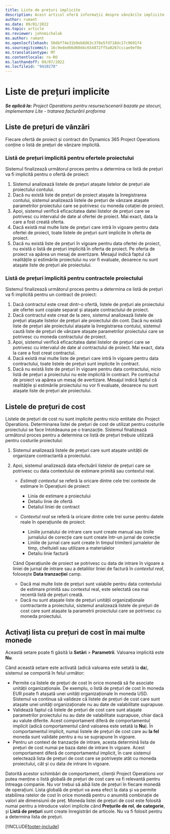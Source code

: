 ```yaml
---
title: Liste de prețuri implicite
description: Acest articol oferă informații despre vânzările implicite și listele de prețuri de cost în Operațiuni de proiect.
author: rumant
ms.date: 09/01/2022
ms.topic: article
ms.reviewer: johnmichalak
ms.author: rumant
ms.openlocfilehash: 50dbf74e31b9eb8d63c378e5fd718dc17c9691f4
ms.sourcegitcommit: 16c9eded66d60d4c654872ff5a0267cccae9ef0e
ms.translationtype: MT
ms.contentlocale: ro-RO
ms.lasthandoff: 09/07/2022
ms.locfileid: "9410278"
---
```

# <a name="default-price-lists"></a>Liste de prețuri implicite

_**Se aplică la:** Project Operations pentru resurse/scenarii bazate pe stocuri, implementare Lite - tratarea facturării proforma_

## <a name="sales-price-lists"></a>Liste de prețuri de vânzări

Fiecare ofertă de proiect și contract din Dynamics 365 Project Operations conține o listă de prețuri de vânzare implicită. 

### <a name="price-list-default-on-project-quotes"></a>Listă de prețuri implicită pentru ofertele proiectului
Sistemul finalizează următorul proces pentru a determina ce listă de prețuri va fi implicită pentru o ofertă de proiect:

1. Sistemul analizează listele de prețuri atașate listelor de prețuri ale proiectului contului. 
1. Dacă nu există liste de prețuri de proiect atașate la înregistrarea contului, sistemul analizează listele de prețuri de vânzare atașate parametrilor proiectului care se potrivesc cu moneda cotației de proiect.
1. Apoi, sistemul verifică eficacitatea datei listelor de prețuri care se potrivesc cu intervalul de date al ofertei de proiect. Mai exact, data la care a fost creată oferta.
1. Dacă există mai multe liste de prețuri care intră în vigoare pentru data ofertei de proiect, toate listele de prețuri sunt implicite în oferta de proiect.
1. Dacă nu există liste de prețuri în vigoare pentru data ofertei de proiect, nu există o listă de prețuri implicită în oferta de proiect. Pe oferta de proiect va apărea un mesaj de avertizare. Mesajul indică faptul că realitățile și estimările proiectului nu vor fi evaluate, deoarece nu sunt atașate liste de prețuri ale proiectului.

### <a name="price-list-default-on-project-contracts"></a>Listă de prețuri implicită pentru contractele proiectului 
Sistemul finalizează următorul proces pentru a determina ce listă de prețuri va fi implicită pentru un contract de proiect:

1. Dacă contractul este creat dintr-o ofertă, listele de prețuri ale proiectului ale ofertei sunt copiate separat și atașate contractului de proiect.
1. Dacă contractul este creat de la zero, sistemul analizează listele de prețuri atașate listelor de prețuri ale proiectului din cont. Dacă nu există liste de prețuri ale proiectului atașate la înregistrarea contului, sistemul caută liste de prețuri de vânzare atașate parametrilor proiectului care se potrivesc cu moneda contractului de proiect.
1. Apoi, sistemul verifică eficacitatea datei listelor de prețuri care se potrivesc cu intervalul de date al contractului de proiect. Mai exact, data la care a fost creat contractul.
1. Dacă există mai multe liste de prețuri care intră în vigoare pentru data contractului, toate listele de prețuri sunt implicite în contract.
1. Dacă nu există liste de prețuri în vigoare pentru data contractului, nicio listă de prețuri a proiectului nu este implicită în contract. Pe contractul de proiect va apărea un mesaj de avertizare. Mesajul indică faptul că realitățile și estimările proiectului nu vor fi evaluate, deoarece nu sunt atașate liste de prețuri ale proiectului.

## <a name="cost-price-lists"></a>Listele de prețuri de cost

Listele de prețuri de cost nu sunt implicite pentru nicio entitate din Project Operations. Determinarea listei de prețuri de cost de utilizat pentru costurile proiectului se face întotdeauna pe o tranzacție. Sistemul finalizează următorul proces pentru a determina ce listă de prețuri trebuie utilizată pentru costurile proiectului:

1. Sistemul analizează listele de prețuri care sunt atașate unității de organizare contractantă a proiectului.
1. Apoi, sistemul analizează data efectuării listelor de prețuri care se potrivesc cu data contextului de estimare primită sau contextul real.

    - *Estimați contextul* se referă la oricare dintre cele trei contexte de estimare în Operațiuni de proiect:

        - Linia de estimare a proiectului
        - Detaliu linie de ofertă
        - Detaliul liniei de contract

    - *Contextul real* se referă la oricare dintre cele trei surse pentru datele reale în operațiunile de proiect:

       - Liniile jurnalului de intrare care sunt create manual sau liniile jurnalului de corecție care sunt create într-un jurnal de corecție
       - Liniile de jurnal care sunt create în timpul trimiterii jurnalelor de timp, cheltuieli sau utilizare a materialelor
       - Detaliu linie factură

    Când Operațiunile de proiect se potrivesc cu data de intrare în vigoare a liniei de jurnal de intrare sau a detaliilor liniei de factură în *contextul real*, folosește **Data tranzacției** camp.

    - Dacă mai multe liste de prețuri sunt valabile pentru data contextului de estimare primită sau contextul real, este selectată cea mai recentă listă de prețuri creată.
    - Dacă nu sunt atașate liste de prețuri unității organizaționale contractante a proiectului, sistemul analizează listele de prețuri de cost care sunt atașate la parametrii proiectului care se potrivesc cu moneda proiectului.

## <a name="enable-multi-currency-cost-price-list"></a>Activați lista cu prețuri de cost în mai multe monede

Această setare poate fi găsită la **Setări** \> **Parametrii**. Valoarea implicită este **Nu**.

Când această setare este activată (adică valoarea este setată la **da**), sistemul se comportă în felul următor:

- Permite ca listele de prețuri de cost în orice monedă să fie asociate unității organizaționale. De exemplu, o listă de prețuri de cost în moneda EUR poate fi atașată unei unități organizaționale în moneda USD. Sistemul va continua să valideze că listele de prețuri de cost care sunt atașate unei unități organizaționale nu au date de valabilitate suprapuse.
- Validează faptul că listele de prețuri de cost care sunt atașate parametrilor proiectului nu au date de valabilitate suprapuse, chiar dacă au valute diferite. Acest comportament diferă de comportamentul implicit (adică comportamentul când valoarea este setată la **Nu**). În comportamentul implicit, numai listele de prețuri de cost care au **la fel** moneda sunt validate pentru a nu se suprapune în vigoare.
- Pentru un context de tranzacție de intrare, acesta determină lista de prețuri de cost numai pe baza datei de intrare în vigoare. Acest comportament diferă de comportamentul implicit, în care sistemul selectează lista de prețuri de cost care se potrivește atât cu moneda proiectului, cât și cu data de intrare în vigoare.

Datorită acestor schimbări de comportament, clienții Project Operations vor putea menține o listă globală de prețuri de cost care va fi relevantă pentru întreaga companie. Nu vor trebui să aibă liste de prețuri în fiecare monedă de operațiuni. Lista globală de prețuri va avea efect la data și va permite stabilirea ratelor de cost în orice monedă pentru o anumită combinație de valori ale dimensiunii de preț. Moneda listei de prețuri de cost este folosită numai pentru a introduce valori implicite când **Prețurile de rol**, **de categorie**, și **Listă de prețuri** sunt create înregistrări de articole. Nu va fi folosit pentru a determina lista de prețuri.

[!INCLUDE[footer-include](../includes/footer-banner.md)]
